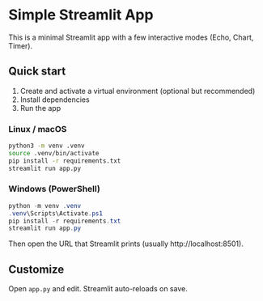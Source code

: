 # Simple Streamlit App

This is a minimal Streamlit app with a few interactive modes (Echo, Chart, Timer).

## Quick start

1. Create and activate a virtual environment (optional but recommended)
2. Install dependencies
3. Run the app

### Linux / macOS
```bash
python3 -m venv .venv
source .venv/bin/activate
pip install -r requirements.txt
streamlit run app.py
```

### Windows (PowerShell)
```powershell
python -m venv .venv
.venv\Scripts\Activate.ps1
pip install -r requirements.txt
streamlit run app.py
```

Then open the URL that Streamlit prints (usually http://localhost:8501).

## Customize
Open `app.py` and edit. Streamlit auto-reloads on save.
